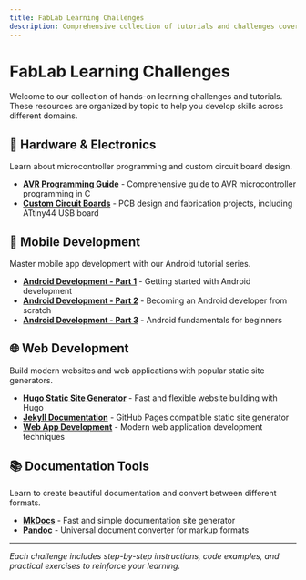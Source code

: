 ```yaml
---
title: FabLab Learning Challenges
description: Comprehensive collection of tutorials and challenges covering hardware, mobile development, web development, and documentation tools
---
```


# FabLab Learning Challenges

Welcome to our collection of hands-on learning challenges and tutorials. These resources are organized by topic to help you develop skills across different domains.

## 🔧 Hardware & Electronics
Learn about microcontroller programming and custom circuit board design.

- **[AVR Programming Guide](./hardware/avr)** - Comprehensive guide to AVR microcontroller programming in C
- **[Custom Circuit Boards](./hardware/boards)** - PCB design and fabrication projects, including ATtiny44 USB board

## 📱 Mobile Development
Master mobile app development with our Android tutorial series.

- **[Android Development - Part 1](./mobile/android1)** - Getting started with Android development
- **[Android Development - Part 2](./mobile/android2)** - Becoming an Android developer from scratch
- **[Android Development - Part 3](./mobile/android3)** - Android fundamentals for beginners

## 🌐 Web Development
Build modern websites and web applications with popular static site generators.

- **[Hugo Static Site Generator](./web/gohugo)** - Fast and flexible website building with Hugo
- **[Jekyll Documentation](./web/jekyll)** - GitHub Pages compatible static site generator
- **[Web App Development](./web/web-app)** - Modern web application development techniques

## 📚 Documentation Tools
Learn to create beautiful documentation and convert between different formats.

- **[MkDocs](./documentation/mkdocs)** - Fast and simple documentation site generator
- **[Pandoc](./documentation/pandoc)** - Universal document converter for markup formats

---

*Each challenge includes step-by-step instructions, code examples, and practical exercises to reinforce your learning.*
